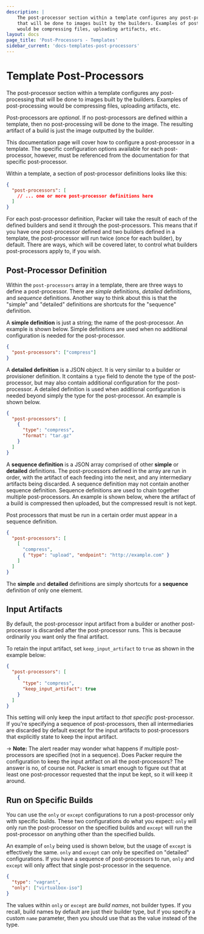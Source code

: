 ```yaml
---
description: |
    The post-processor section within a template configures any post-processing
    that will be done to images built by the builders. Examples of post-processing
    would be compressing files, uploading artifacts, etc.
layout: docs
page_title: 'Post-Processors - Templates'
sidebar_current: 'docs-templates-post-processors'
---
```


# Template Post-Processors

The post-processor section within a template configures any post-processing that
will be done to images built by the builders. Examples of post-processing would
be compressing files, uploading artifacts, etc.

Post-processors are *optional*. If no post-processors are defined within a
template, then no post-processing will be done to the image. The resulting
artifact of a build is just the image outputted by the builder.

This documentation page will cover how to configure a post-processor in a
template. The specific configuration options available for each post-processor,
however, must be referenced from the documentation for that specific
post-processor.

Within a template, a section of post-processor definitions looks like this:

``` json
{
  "post-processors": [
    // ... one or more post-processor definitions here
  ]
}
```

For each post-processor definition, Packer will take the result of each of the
defined builders and send it through the post-processors. This means that if you
have one post-processor defined and two builders defined in a template, the
post-processor will run twice (once for each builder), by default. There are
ways, which will be covered later, to control what builders post-processors
apply to, if you wish.

## Post-Processor Definition

Within the `post-processors` array in a template, there are three ways to define
a post-processor. There are *simple* definitions, *detailed* definitions, and
*sequence* definitions. Another way to think about this is that the "simple" and
"detailed" definitions are shortcuts for the "sequence" definition.

A **simple definition** is just a string; the name of the post-processor. An
example is shown below. Simple definitions are used when no additional
configuration is needed for the post-processor.

``` json
{
  "post-processors": ["compress"]
}
```

A **detailed definition** is a JSON object. It is very similar to a builder or
provisioner definition. It contains a `type` field to denote the type of the
post-processor, but may also contain additional configuration for the
post-processor. A detailed definition is used when additional configuration is
needed beyond simply the type for the post-processor. An example is shown below.

``` json
{
  "post-processors": [
    {
      "type": "compress",
      "format": "tar.gz"
    }
  ]
}
```

A **sequence definition** is a JSON array comprised of other **simple** or
**detailed** definitions. The post-processors defined in the array are run in
order, with the artifact of each feeding into the next, and any intermediary
artifacts being discarded. A sequence definition may not contain another
sequence definition. Sequence definitions are used to chain together multiple
post-processors. An example is shown below, where the artifact of a build is
compressed then uploaded, but the compressed result is not kept.

Post processors that must be run in a certain order must appear in a sequence
definition.

``` json
{
  "post-processors": [
    [
      "compress",
      { "type": "upload", "endpoint": "http://example.com" }
    ]
  ]
}
```

The **simple** and **detailed** definitions are simply shortcuts for a
**sequence** definition of only one element.

## Input Artifacts

By default, the post-processor input artifact from a builder or another
post-processor is discarded after the post-processor runs. This is because
ordinarily you want only the final artifact.

To retain the input artifact, set `keep_input_artifact` to `true` as shown in the
example below:

``` json
{
  "post-processors": [
    {
      "type": "compress",
      "keep_input_artifact": true
    }
  ]
}
```

This setting will only keep the input artifact to *that specific*
post-processor. If you're specifying a sequence of post-processors, then all
intermediaries are discarded by default except for the input artifacts to
post-processors that explicitly state to keep the input artifact.

-&gt; **Note:** The alert reader may wonder what happens if multiple
post-processors are specified (not in a sequence). Does Packer require the
configuration to keep the input artifact on all the post-processors? The answer
is no, of course not. Packer is smart enough to figure out that at least one
post-processor requested that the input be kept, so it will keep it around.

## Run on Specific Builds

You can use the `only` or `except` configurations to run a post-processor only
with specific builds. These two configurations do what you expect: `only` will
only run the post-processor on the specified builds and `except` will run the
post-processor on anything other than the specified builds.

An example of `only` being used is shown below, but the usage of `except` is
effectively the same. `only` and `except` can only be specified on "detailed"
configurations. If you have a sequence of post-processors to run, `only` and
`except` will only affect that single post-processor in the sequence.

``` json
{
  "type": "vagrant",
  "only": ["virtualbox-iso"]
}
```

The values within `only` or `except` are *build names*, not builder types. If
you recall, build names by default are just their builder type, but if you
specify a custom `name` parameter, then you should use that as the value instead
of the type.
